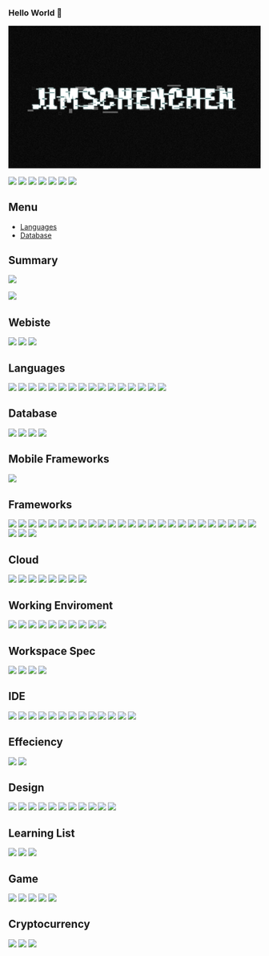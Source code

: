 ### Hello World 👋

![jimschenchen](src/jimschenchen.PNG)

<p float="left">
  <img src="https://user-images.githubusercontent.com/26497506/134733651-e4f09efb-b9f8-49f7-9dba-ed33ee0d2f6f.gif" height="100"/>
  <img src="https://user-images.githubusercontent.com/26497506/134733795-aadc96b9-cdf2-4100-8c07-070bc3b8464d.gif" height="100"/> 
  <img src="https://user-images.githubusercontent.com/26497506/134733801-c2797720-0766-4355-a72b-2321a341db31.gif" height="100"/>
  <img src="https://user-images.githubusercontent.com/26497506/134733805-0650bc0c-c30b-4b72-9bab-40fa7d710a97.gif" height="100"/>
  <img src="https://user-images.githubusercontent.com/26497506/134733807-f03ed4a4-93d1-4d4f-b32e-4a11a08c8d8f.gif" height="100"/>
  <img src="https://user-images.githubusercontent.com/26497506/134734195-3960e218-ff9f-4c2e-bc04-72697e917cda.gif" height="100"/>
  <img src="https://user-images.githubusercontent.com/26497506/134734310-4f8ce7d9-95ac-4acb-a8a1-a97c81174611.gif" height="100"/>
</p>

## Menu
  - [Languages](#-Languages-)
  - [Database](#-Database-)


## Summary
[![](https://github-readme-stats.vercel.app/api?username=jimschenchen)]()
<!-- [![](https://github-readme-stats.vercel.app/api/top-langs/?username=jimschenchen)]() -->
[![](https://github-readme-streak-stats.herokuapp.com/?user=jimschenchen)](https://jimschenchen.tech/)

## Webiste
[![](https://img.shields.io/badge/Wordpress-21759B?style=for-the-badge&logo=wordpress&logoColor=white)](https://www.jimschenchen.com)
[![](https://img.shields.io/badge/website-000000?style=for-the-badge&logo=About.me&logoColor=white)](http://www.probejfury.com/blog/)
[![](https://img.shields.io/badge/GitBook-7B36ED?style=for-the-badge&logo=gitbook&logoColor=white)]()
[![]()]()

## Languages
[![](https://img.shields.io/badge/Python-3776AB?style=for-the-badge&logo=python&logoColor=white)]()
[![](https://img.shields.io/badge/HTML5-E34F26?style=for-the-badge&logo=html5&logoColor=white)]()
[![](https://img.shields.io/badge/CSS3-1572B6?style=for-the-badge&logo=css3&logoColor=white)]()
[![](https://img.shields.io/badge/JavaScript-323330?style=for-the-badge&logo=javascript&logoColor=F7DF1E)]()
[![](https://img.shields.io/badge/C-00599C?style=for-the-badge&logo=c&logoColor=white)]()
[![](https://img.shields.io/badge/Java-ED8B00?style=for-the-badge&logo=java&logoColor=white)]()
[![](https://img.shields.io/badge/PHP-777BB4?style=for-the-badge&logo=php&logoColor=white)]()
[![](https://img.shields.io/badge/Swift-FA7343?style=for-the-badge&logo=swift&logoColor=white)]()
[![](https://img.shields.io/badge/Dart-0175C2?style=for-the-badge&logo=dart&logoColor=white)]()
[![](https://img.shields.io/badge/Lua-2C2D72?style=for-the-badge&logo=lua&logoColor=white)]()
[![](https://img.shields.io/badge/TensorFlow-FF6F00?style=for-the-badge&logo=TensorFlow&logoColor=white)]()
[![](https://img.shields.io/badge/Numpy-777BB4?style=for-the-badge&logo=numpy&logoColor=white)]()
[![](https://img.shields.io/badge/LaTeX-47A141?style=for-the-badge&logo=LaTeX&logoColor=white)]()
[![](https://img.shields.io/badge/PyTorch-EE4C2C?style=for-the-badge&logo=PyTorch&logoColor=white)]()
[![](https://img.shields.io/badge/json-5E5C5C?style=for-the-badge&logo=json&logoColor=white)]()
[![](https://img.shields.io/badge/AssemblyScript-654FF0?style=for-the-badge&logo=AssemblyScript&logoColor=white)]()

## Database
[![](https://img.shields.io/badge/MySQL-00000F?style=for-the-badge&logo=mysql&logoColor=white)]()
[![](https://img.shields.io/badge/PostgreSQL-316192?style=for-the-badge&logo=postgresql&logoColor=white)]()
[![](https://img.shields.io/badge/MongoDB-4EA94B?style=for-the-badge&logo=mongodb&logoColor=white)]()
[![](https://img.shields.io/badge/redis-%23DD0031.svg?&style=for-the-badge&logo=redis&logoColor=white)]()

## Mobile Frameworks
[![](https://img.shields.io/badge/Flutter-02569B?style=for-the-badge&logo=flutter&logoColor=white)]()

## Frameworks
[![](https://img.shields.io/badge/Node.js-339933?style=for-the-badge&logo=nodedotjs&logoColor=white)]()
[![](https://img.shields.io/badge/npm-CB3837?style=for-the-badge&logo=npm&logoColor=white)]()
[![](https://img.shields.io/badge/Yarn-2C8EBB?style=for-the-badge&logo=yarn&logoColor=white)]()
[![](https://img.shields.io/badge/Express.js-000000?style=for-the-badge&logo=express&logoColor=white)]()
[![](https://img.shields.io/badge/Socket.io-010101?&style=for-the-badge&logo=Socket.io&logoColor=white)]()
[![](https://img.shields.io/badge/Sass-CC6699?style=for-the-badge&logo=sass&logoColor=white)]()
[![](https://img.shields.io/badge/Stylus-333333?style=for-the-badge&logo=stylus&logoColor=white)]()
[![](https://img.shields.io/badge/R-276DC3?style=for-the-badge&logo=r&logoColor=white)]()
[![](https://img.shields.io/badge/OpenCV-27338e?style=for-the-badge&logo=OpenCV&logoColor=white)]()
[![](https://img.shields.io/badge/Markdown-000000?style=for-the-badge&logo=markdown&logoColor=white)]()
[![](https://img.shields.io/badge/Electron-2B2E3A?style=for-the-badge&logo=electron&logoColor=9FEAF9)]()
[![](https://img.shields.io/badge/Vue.js-35495E?style=for-the-badge&logo=vuedotjs&logoColor=4FC08D)]()
[![](https://img.shields.io/badge/Bootstrap-563D7C?style=for-the-badge&logo=bootstrap&logoColor=white)]()
[![](https://img.shields.io/badge/Material--UI-0081CB?style=for-the-badge&logo=material-ui&logoColor=white)]()
[![](https://img.shields.io/badge/jQuery-0769AD?style=for-the-badge&logo=jquery&logoColor=white)]()
[![](https://img.shields.io/badge/Django-092E20?style=for-the-badge&logo=django&logoColor=green)]()
[![](https://img.shields.io/badge/Flask-000000?style=for-the-badge&logo=flask&logoColor=white)]()
[![](https://img.shields.io/badge/redis-CC0000.svg?&style=for-the-badge&logo=redis&logoColor=white)]()
[![](https://img.shields.io/badge/Microsoft-666666?style=for-the-badge&logo=microsoft&logoColor=white)]()
[![](https://img.shields.io/badge/conda-342B029.svg?&style=for-the-badge&logo=anaconda&logoColor=white)]()
[![](https://img.shields.io/badge/Git-F05032?style=for-the-badge&logo=git&logoColor=white)]()
[![](https://img.shields.io/badge/PowerShell-5391FE?style=for-the-badge&logo=PowerShell&logoColor=white)]()
[![](https://img.shields.io/badge/Nginx-009639?style=for-the-badge&logo=nginx&logoColor=white)]()
[![](https://img.shields.io/badge/Apache-D22128?style=for-the-badge&logo=Apache&logoColor=white)]()
[![](https://img.shields.io/badge/-materialize--css-ff69b4?style=for-the-badge&logo=materialize--css&logoColor=white)]()
[![](https://img.shields.io/badge/GitBook-7B36ED?style=for-the-badge&logo=gitbook&logoColor=white)]()
[![](https://img.shields.io/badge/Font_Awesome-339AF0?style=for-the-badge&logo=fontawesome&logoColor=white)]()
[![](https://img.shields.io/badge/Vuetify-1867C0?style=for-the-badge&logo=vuetify&logoColor=white)]()

## Cloud
[![](https://img.shields.io/badge/Amazon_AWS-FF9900?style=for-the-badge&logo=amazonaws&logoColor=white)]()
[![](https://img.shields.io/badge/Oracle-F80000?style=for-the-badge&logo=oracle&logoColor=black)]()
[![](https://img.shields.io/badge/Digital_Ocean-0080FF?style=for-the-badge&logo=DigitalOcean&logoColor=white)]()
[![](https://img.shields.io/badge/GitHub_Actions-2088FF?style=for-the-badge&logo=github-actions&logoColor=white)]()
[![](https://img.shields.io/badge/travis_CI-3EAAAF?style=for-the-badge&logo=travisci&logoColor=white)]()
[![](https://img.shields.io/badge/Vercel-000000?style=for-the-badge&logo=vercel&logoColor=white)]()
[![](https://img.shields.io/badge/Alibaba_Cloud-FF6A00?style=for-the-badge&logo=alibabacloud&logoColor=white)]()
[![](https://img.shields.io/badge/Vultr-0082C9?style=for-the-badge&logo=Vultr&logoColor=white)]()
[![]()]()
[![]()]()

## Working Enviroment
[![](https://img.shields.io/badge/Google_chrome-4285F4?style=for-the-badge&logo=Google-chrome&logoColor=white)]()
[![](https://img.shields.io/badge/iOS-000000?style=for-the-badge&logo=ios&logoColor=white)]()
[![](https://img.shields.io/badge/Windows11-0078D6?style=for-the-badge&logo=windows&logoColor=white)]()
[![](https://img.shields.io/badge/Ubuntu-E95420?style=for-the-badge&logo=ubuntu&logoColor=white)]()
[![](https://img.shields.io/badge/Kali_Linux-557C94?style=for-the-badge&logo=kali-linux&logoColor=white)]()
[![](https://img.shields.io/badge/Debian-A81D33?style=for-the-badge&logo=debian&logoColor=white)]()
[![](https://img.shields.io/badge/mac%20os-000000?style=for-the-badge&logo=apple&logoColor=white)]()
[![](https://img.shields.io/badge/Cent%20OS-262577?style=for-the-badge&logo=CentOS&logoColor=white)]()
[![](https://img.shields.io/badge/Raspberry%20Pi-EE0000?style=for-the-badge&logo=RaspberryPi&logoColor=white)]()
[![](https://img.shields.io/badge/Arduino-00979D?style=for-the-badge&logo=Arduino&logoColor=white)]()

## Workspace Spec
[![](https://img.shields.io/badge/NVIDIA-GTX3080-76B900?style=for-the-badge&logo=nvidia&logoColor=white)]()
[![](https://img.shields.io/badge/AMD-Ryzen_7_5800X-ED1C24?style=for-the-badge&logo=amd&logoColor=white)]()
[![](https://img.shields.io/badge/razer-laptop-00FF00?style=for-the-badge&logo=razer&logoColor=white)]()
[![](	https://img.shields.io/badge/Apple-laptop-999999?style=for-the-badge&logo=apple&logoColor=white)]()

## IDE
[![](https://img.shields.io/badge/Xcode-007ACC?style=flat-square&logo=xcode&logoColor=white)]()
[![](https://img.shields.io/badge/Visual_Studio_Code-0078D4?style=for-the-badge&logo=visual%20studio%20code&logoColor=white)]()
[![](https://img.shields.io/badge/Visual_Studio-5C2D91?style=for-the-badge&logo=visual%20studio&logoColor=white)]()
[![](https://img.shields.io/badge/Eclipse-2C2255?style=for-the-badge&logo=eclipse&logoColor=white)]()
[![](https://img.shields.io/badge/sublime_text-%23575757.svg?&style=for-the-badge&logo=sublime-text&logoColor=important)]()
[![](https://img.shields.io/badge/pycharm-143?style=for-the-badge&logo=pycharm&logoColor=black&color=black&labelColor=green)]()
[![](https://img.shields.io/badge/Colab-F9AB00?style=for-the-badge&logo=googlecolab&color=525252)]()
[![](https://img.shields.io/badge/VIM-%2311AB00.svg?&style=for-the-badge&logo=vim&logoColor=white)]()
[![](https://img.shields.io/badge/IntelliJIDEA-000000.svg?style=for-the-badge&logo=intellij-idea&logoColor=white)]()
[![](https://img.shields.io/badge/Notepad++-90E59A.svg?style=for-the-badge&logo=notepad%2B%2B&logoColor=black)]()
[![](https://img.shields.io/badge/Adobe%20Dreamweaver-072401?style=for-the-badge&logo=Adobe%20Dreamweaver&logoColor=34F)]()
[![](https://img.shields.io/badge/Android_Studio-3DDC84?style=for-the-badge&logo=android-studio&logoColor=white)]()
[![](https://img.shields.io/badge/RStudio-75AADB?style=for-the-badge&logo=RStudio&logoColor=white)]()
[![]()]()
[![]()]()
[![]()]()
[![]()]()
[![]()]()

## Effeciency
[![](https://img.shields.io/badge/Notion-000000?style=for-the-badge&logo=notion&logoColor=white)]()
[![](https://img.shields.io/badge/Overleaf-47A141?style=for-the-badge&logo=Overleaf&logoColor=white)]()
[![]()]()
[![]()]()
[![]()]()

## Design 
[![](https://img.shields.io/badge/Figma-F24E1E?style=for-the-badge&logo=figma&logoColor=white)]()
[![](https://img.shields.io/badge/Adobe%20Creative%20Cloud-DA1F26?style=for-the-badge&logo=Adobe%20Creative%20Cloud&logoColor=white)]()
[![](https://img.shields.io/badge/Adobe-After%20Effects-CF96FD?style=for-the-badge&logo=Adobe-After-Effects&labelColor=393665&logoWidth=15)]()
[![](https://img.shields.io/badge/Adobe-Photoshop-31A8FF?style=for-the-badge&logo=Adobe-Photoshop&labelColor=0a446b&logoWidth=15)]()
[![](https://img.shields.io/badge/Adobe-Premiere%20Pro-9999FF?style=for-the-badge&logo=Adobe-Premiere%20Pro&labelColor=2f2f5b&logoWidth=15)]()
[![](https://img.shields.io/badge/Adobe%20Illustrator-FF9A00?style=for-the-badge&logo=adobe%20illustrator&logoColor=whit)]()
[![](https://img.shields.io/badge/Adobe%20Lightroom-31A8FF?style=for-the-badge&logo=Adobe%20Lightroom&logoColor=white)]()
[![](https://img.shields.io/badge/Adobe%20Audition-76B900?style=for-the-badge&logo=adobeaudition&logoColor=white)]()
[![](https://img.shields.io/badge/blender-%23F5792A.svg?style=for-the-badge&logo=blender&logoColor=white)]()
[![](https://img.shields.io/badge/Dribbble-EA4C89?style=for-the-badge&logo=dribbble&logoColor=white)]()
[![](https://img.shields.io/badge/Cinema%204D-000000?style=for-the-badge&logo=cinema4d&logoColor=white)]()
[![]()]()
[![]()]()
[![]()]()
[![]()]()

## Learning List
[![](https://img.shields.io/badge/Unity-100000?style=for-the-badge&logo=unity&logoColor=white)]()
[![](https://img.shields.io/badge/-Unreal%20Engine-313131?style=for-the-badge&logo=unreal-engine&logoColor=white)]()
[![](https://img.shields.io/badge/Docker-2CA5E0?style=for-the-badge&logo=docker&logoColor=white)]()
[![]()]()
[![]()]()
[![]()]()
[![]()]()

## Game
[![](https://img.shields.io/badge/Steam-000000?style=for-the-badge&logo=steam&logoColor=white)]()
[![](https://img.shields.io/badge/Epic%20Games-313131?style=for-the-badge&logo=Epic%20Games&logoColor=white)]()
[![](https://img.shields.io/badge/Battle.net-148EFF?style=for-the-badge&logo=Battle.net&logoColor=white)]()
[![](https://img.shields.io/badge/Origin-148EFF?style=for-the-badge&logo=origin&logoColor=white)]()
[![](https://img.shields.io/badge/Riot_Games-D32936?style=for-the-badge&logo=riot-games&logoColor=white)]()
[![]()]()
[![]()]()
[![]()]()

## Cryptocurrency
[![](https://img.shields.io/badge/Bitcoin-000000?style=for-the-badge&logo=bitcoin&logoColor=white)]()
[![](https://img.shields.io/badge/Ethereum-3C3C3D?style=for-the-badge&logo=Ethereum&logoColor=white)]()
[![](https://img.shields.io/badge/dogecoin-C2A633?style=for-the-badge&logo=dogecoin&logoColor=white)]()
[![]()]()
[![]()]()
[![]()]()
